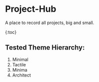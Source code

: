 # Project-Hub
A place to record all projects, big and small.

{:toc}

## Tested Theme Hierarchy:
1. Minimal
2. Tactile
3. Minima
4. Architect


